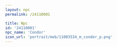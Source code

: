 ```yaml
---
layout: npc
permalink: /24110001

title: Npc
id: '24110001'
npc_name: 'Condor'
icon_url: 'portrait/mob/11003534_m_conder_p.png'
---
```

